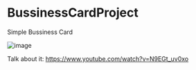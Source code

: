 # BussinessCardProject
Simple Bussiness Card


![image](https://github.com/user-attachments/assets/64478636-dcc7-4535-a7df-350ff3f35186)




Talk about it: https://www.youtube.com/watch?v=N9EGt_uv0xo
